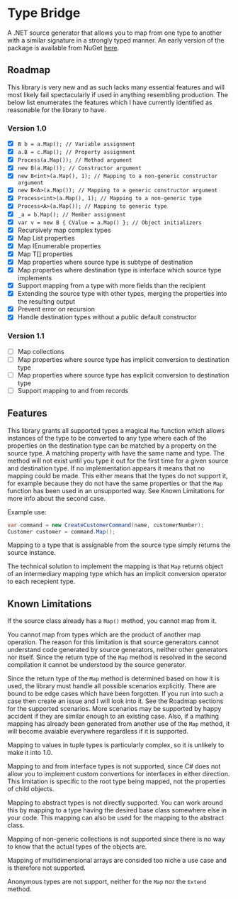 # Type Bridge

A .NET source generator that allows you to map from one type to another with a similar signature
in a strongly typed manner. An early version of the package is available from NuGet
[here](https://www.nuget.org/packages/TypeBridge/).

## Roadmap

This library is very new and as such lacks many essential features and will most likely fail
spectacularly if used in anything resembling production. The below list enumerates the features
which I have currently identified as reasonable for the library to have.

### Version 1.0

- [x] `B b = a.Map(); // Variable assignment`
- [x] `a.B = c.Map(); // Property assignment`
- [x] `Process(a.Map()); // Method argument`
- [x] `new B(a.Map()); // Constructor argument`
- [x] `new B<int>(a.Map(), 1); // Mapping to a non-generic constructor argument`
- [x] `new B<A>(a.Map()); // Mapping to a generic constructor argument`
- [x] `Process<int>(a.Map(), 1); // Mapping to a non-generic type`
- [x] `Process<A>(a.Map()); // Mapping to generic type`
- [x] `_a = b.Map(); // Member assignment`
- [x] `var v = new B { CValue = a.Map() }; // Object initializers`
- [x] Recursively map complex types
- [x] Map List<T> properties
- [x] Map IEnumerable<T> properties
- [x] Map T[] properties
- [x] Map properties where source type is subtype of destination
- [x] Map properties where destination type is interface which source type implements
- [x] Support mapping from a type with more fields than the recipient
- [x] Extending the source type with other types, merging the properties into the resulting output
- [x] Prevent error on recursion
- [x] Handle destination types without a public default constructor

### Version 1.1

- [ ] Map collections
- [ ] Map properties where source type has implicit conversion to destination type
- [ ] Map properties where source type has explicit conversion to destination type
- [ ] Support mapping to and from records

## Features

This library grants all supported types a magical `Map` function which allows instances of the type
to be converted to any type where each of the properties on the destination type can be matched by
a property on the source type. A matching property with have the same name and type. The method will
not exist until you type it out for the first time for a given source and destination type. If no
implementation appears it means that no mapping could be made. This either means that the types do
not support it, for example because they do not have the same properties or that the `Map` function
has been used in an unsupported way. See Known Limitations for more info about the second case.

Example use:

```csharp
var command = new CreateCustomerCommand(name, customerNumber);
Customer customer = command.Map();
```

Mapping to a type that is assignable from the source type simply returns the source instance.

The technical solution to implement the mapping is that `Map` returns object of an intermediary
mapping type which has an implicit conversion operator to each recepient type.

## Known Limitations

If the source class already has a `Map()` method, you cannot map from it.

You cannot map from types which are the product of another map operation. The reason for this
limitation is that source generators cannot understand code generated by source generators, neither
other generators nor itself. Since the return type of the `Map` method is resolved in the second
compilation it cannot be understood by the source generator.

Since the return type of the `Map` method is determined based on how it is used, the library must
handle all possible scenarios explicitly. There are bound to be edge cases which have been
forgotten. If you run into such a case then create an issue and I will look into it. See the Roadmap
sections for the supported scenarios. More scenarios may be supported by happy accident if they are
similar enough to an existing case. Also, if a mathing mapping has already been generated from another
use of the `Map` method, it will become avaiable everywhere regardless if it is supported.

Mapping to values in tuple types is particularly complex, so it is unlikely to make it into 1.0.

Mapping to and from interface types is not supported, since C# does not allow you to implement custom
convertions for interfaces in either direction. This limitation is specific to the root type being
mapped, not the properties of child objects.

Mapping to abstract types is not directly supported. You can work around this by mapping to a type
having the desired base class somewhere else in your code. This mapping can also be used for the
mapping to the abstract class.

Mapping of non-generic collections is not supported since there is no way to know that the actual
types of the objects are.

Mapping of multidimensional arrays are consided too niche a use case and is therefore not supported.

Anonymous types are not support, neither for the `Map` nor the `Extend` method.